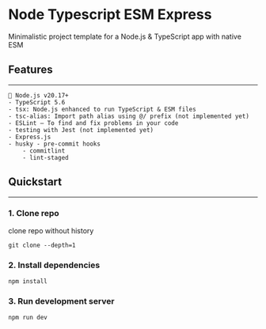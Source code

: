 # Node Typescript ESM Express

Minimalistic project template for a Node.js & TypeScript app with native ESM

## Features

---
    💎 Node.js v20.17+
    -️ TypeScript 5.6
    -️ tsx: Node.js enhanced to run TypeScript & ESM files
    - tsc-alias: Import path alias using @/ prefix (not implemented yet)
    - ESLint — To find and fix problems in your code
    - testing with Jest (not implemented yet)
    - Express.js
    - husky - pre-commit hooks
        - commitlint
        - lint-staged

## Quickstart

---
### 1. Clone repo
clone repo without history
```
git clone --depth=1 
```

### 2. Install dependencies
```
npm install
```

### 3. Run development server
```
npm run dev
```
